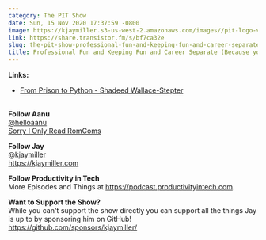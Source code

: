 ```yaml
---
category: The PIT Show
date: Sun, 15 Nov 2020 17:37:59 -0800
image: https://kjaymiller.s3-us-west-2.amazonaws.com/images//pit-logo-v5.jpg
link: https://share.transistor.fm/s/bf7ca32e
slug: the-pit-show-professional-fun-and-keeping-fun-and-career-separate-because-you-want-to
title: Professional Fun and Keeping Fun and Career Separate (Because you want to)
---
```


<p><strong>Links:</strong></p><ul><li><a href="https://www.youtube.com/watch?v=jNBsrLzHVgM">From Prison to Python - Shadeed Wallace-Stepter</a></li></ul><p><br /><strong>Follow Aanu</strong><br /><a href="https://twitter.com/helloaanu">@helloaanu</a><br /><a href="https://anchor.fm/aanu-jide-ojo?ref=dishapages">Sorry I Only Read RomComs</a></p><p><strong>Follow Jay</strong><br /><a href="https://twitter.com/kjaymiller">@kjaymiller</a><br /><a href="https://kjaymiller.com">https://kjaymiller.com</a></p><p><strong>Follow Productivity in Tech</strong><br />More Episodes and Things at <a href="https://podcast.productivityintech.com/">https://podcast.productivityintech.com</a>.</p><p><strong>Want to Support the Show?</strong><br />While you can't support the show directly you can support all the things Jay is up to by sponsoring him on GitHub!<br /><a href="https://github.com/sponsors/kjaymiller/">https://github.com/sponsors/kjaymiller/</a></p>